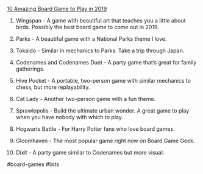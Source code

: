 [10 Amazing Board Game to Play in 2019](https://johnnylists.com/post/189760439831)


1. Wingspan - A game with beautiful art that teaches you a little about birds. Possibly the best board game to come out in 2019.

2. Parks - A beautiful game with a National Parks theme I love. 

3. Tokaido - Similar in mechanics to Parks. Take a trip through Japan.

4. Codenames and Codenames Duet - A party game that’s great for family gatherings.

5. Hive Pocket - A portable, two-person game with similar mechanics to chess, but more replayability.

6. Cat Lady - Another two-person game with a fun theme.

7. Sprawlopolis - Build the ultimate urban wonder. A great game to play when you have nobody with which to play.

8. Hogwarts Battle - For Harry Potter fans who love board games. 

9. Gloomhaven - The most popular game right now on Board Game Geek.

10. Dixit - A party game similar to Codenames but more visual.

#board-games #lists


